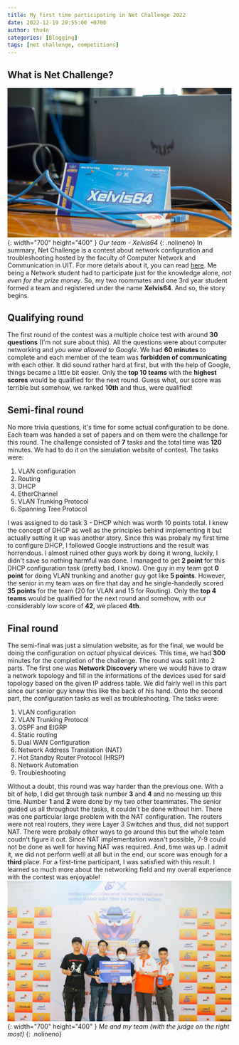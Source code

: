 ```yaml
---
title: My first time participating in Net Challenge 2022
date: 2022-12-19 20:55:00 +0700
author: thu4n
categories: [Blogging]
tags: [net challenge, competitions]
---
```

## What is Net Challenge?
![img](/assets/img/other/netChallenge1.JPG){: width="700" height="400" }
_Our team - Xelvis64_
{: .nolineno}
In summary, Net Challenge is a contest about network configuration and troubleshooting hosted by the faculty of Computer Network and Communication in UIT. For more details about it, you can read [here](https://www.uit.edu.vn/net-challenge-2022-chinh-thuc-mo-dang-ky).
Me being a Network student had to participate just for the knowledge alone, *not even for the prize money*. So, my two roommates and one 3rd year student formed a team and registered under the name **Xelvis64**.
And so, the story begins.
## Qualifying round
The first round of the contest was a multiple choice test with around **30 questions** (I'm not sure about this). All the questions were about computer networking and *you were allowed to Google*. We had **60 minutes** to complete and each member of the team was **forbidden of communicating** with each other. It did sound rather hard at first, but with the help of Google, things became a little bit easier.
Only the **top 10 teams** with the **highest scores** would be qualified for the next round. Guess what, our score was terrible but somehow, we ranked **10th** and thus, were qualified!
## Semi-final round
No more trivia questions, it's time for some actual configuration to be done. Each team was handed a set of papers and on them were the challenge for this round. The challenge consisted of **7** tasks and the total time was **120** minutes. We had to do it on the simulation website of contest. The tasks were:

1. VLAN configuration
2. Routing
3. DHCP
4. EtherChannel
5. VLAN Trunking Protocol
6. Spanning Tree Protocol

I was assigned to do task 3 - DHCP which was worth 10 points total. I knew the concept of DHCP as well as the principles behind implementing it but actually setting it up was another story. Since this was probaly my first time to configure DHCP, I followed Google instructions and the result was horrendous. I almost ruined other guys work by doing it wrong, luckily, I didn't save so nothing harmful was done. I managed to get **2 point** for this DHCP configuration task (pretty bad, I know).
One guy in my team got **0 point** for doing VLAN trunking and another guy got like **5 points**. However, the senior in my team was on fire that day and he single-handedly scored **35 points** for the team (20 for VLAN and 15 for Routing). Only the **top 4 teams** would be qualified for the next round and somehow, with our considerably low score of **42**, we placed **4th**.
## Final round
The semi-final was just a simulation website, as for the final, we would be doing the configuration on *actual* physical devices. This time, we had **300** minutes for the completion of the challenge. The round was split into 2 parts.
The first one was **Network Discovery** where we would have to draw a network topology and fill in the informations of the devices used for said topology based on the given IP address table. We did fairly well in this part since our senior guy knew this like the back of his hand.
Onto the second part, the configuration tasks as well as troubleshooting. The tasks were:

1. VLAN configuration
2. VLAN Trunking Protocol
3. OSPF and EIGRP
4. Static routing
5. Dual WAN Configuration
6. Network Address Translation (NAT)
7. Hot Standby Router Protocol (HRSP)
8. Network Automation
9. Troubleshooting

Without a doubt, this round was way harder than the previous one. With a bit of help, I did get through task number **3** and **4** and no messing up this time. Number **1** and **2** were done by my two other teammates. The senior guided us all throughout the tasks, it couldn't be done without him. There was one particular large problem with the NAT configuration. The routers were not real routers, they were Layer 3 Switches and thus, did not support NAT. There were probaly other ways to go around this but the whole team coudn't figure it out. Since NAT implementation wasn't possible, 7-9 could not be done as well for having NAT was required. And, time was up.
I admit it, we did not perform welll at all but in the end, our score was enough for a **third** place. For a first-time participant, I was satisfied with this result. I learned so much more about the networking field and my overall experience with the contest was enjoyable!
![img](/assets/img/other/netChallenge2.JPG){: width="700" height="400" }
_Me and my team (with the judge on the right most)_
{: .nolineno}